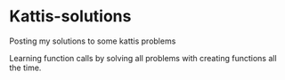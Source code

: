 # Kattis-solutions
Posting my solutions to some kattis problems

Learning function calls by solving all problems with creating functions all the time. 
